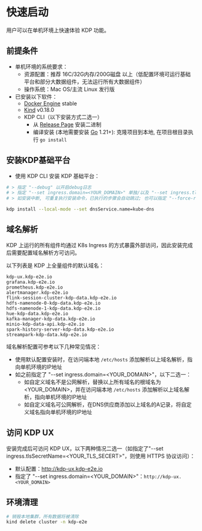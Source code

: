 # 快速启动

用户可以在单机环境上快速体验 KDP 功能。

## 前提条件

* 单机环境的系统要求：
  - 资源配置：推荐 16C/32G内存/200G磁盘 以上（低配置环境可运行基础平台和部分大数据组件，无法运行所有大数据组件）
  - 操作系统：Mac OS/主流 Linux 发行版
* 已安装以下软件：
  - [Docker Engine](https://docs.docker.com/engine/install/) stable
  - [Kind](https://kind.sigs.k8s.io/docs/user/quick-start#installation) v0.18.0
  - KDP CLI（以下安装方式二选一）
    - 从 [Release Page](https://github.com/linktimecloud/kubernetes-data-platform/releases) 安装二进制
    - 编译安装 (本地需要安装 [Go](https://go.dev/doc/install) 1.21+): 克隆项目到本地, 在项目根目录执行 `go install`

## 安装KDP基础平台

* 使用 KDP CLI 安装 KDP 基础平台：
```bash
# > 指定 "--debug" 以开启debug日志
# > 指定 "--set ingress.domain=<YOUR_DOMAIN>" 单独/以及 "--set ingress.tlsSecretName=<YOUR_TLS_SECRET>" 以使用自定义域名以及TLS
# > 如安装中断, 可重复执行安装命令，已执行的步骤会自动跳过; 也可以指定 "--force-reinstall" 强制重新安装

kdp install --local-mode --set dnsService.name=kube-dns

```

## 域名解析
KDP 上运行的所有组件均通过 K8s Ingress 的方式暴露外部访问，因此安装完成后需要配置域名解析方可访问。

以下列表是 KDP 上全量组件的默认域名：
```
kdp-ux.kdp-e2e.io
grafana.kdp-e2e.io
prometheus.kdp-e2e.io
alertmanager.kdp-e2e.io
flink-session-cluster-kdp-data.kdp-e2e.io
hdfs-namenode-0-kdp-data.kdp-e2e.io
hdfs-namenode-1-kdp-data.kdp-e2e.io
hue-kdp-data.kdp-e2e.io
kafka-manager-kdp-data.kdp-e2e.io
minio-kdp-data-api.kdp-e2e.io
spark-history-server-kdp-data.kdp-e2e.io
streampark-kdp-data.kdp-e2e.io
```
域名解析配置可参考以下几种常见情况：
- 使用默认配置安装时，在访问端本地 `/etc/hosts` 添加解析以上域名解析，指向单机环境的IP地址
- 如之前指定了 "--set ingress.domain=<YOUR_DOMAIN>"，以下二选一：
  - 如自定义域名不是公网解析，替换以上所有域名的根域名为<YOUR_DOMAIN>，并在访问端本地 `/etc/hosts` 添加解析以上域名解析，指向单机环境的IP地址
  - 如自定义域名可公网解析，在DNS供应商添加以上域名的A记录，将自定义域名指向单机环境的IP地址

## 访问 KDP UX
安装完成后可访问 KDP UX，以下两种情况二选一（如指定了"--set ingress.tlsSecretName=<YOUR_TLS_SECERT>"，则使用 HTTPS 协议访问）：
- 默认配置：http://kdp-ux.kdp-e2e.io
- 指定了 "--set ingress.domain=<YOUR_DOMAIN>"：`http://kdp-ux.<YOUR_DOMAIN>`

## 环境清理

```bash
# 销毁本地集群，所有数据将被清除
kind delete cluster -n kdp-e2e

```
